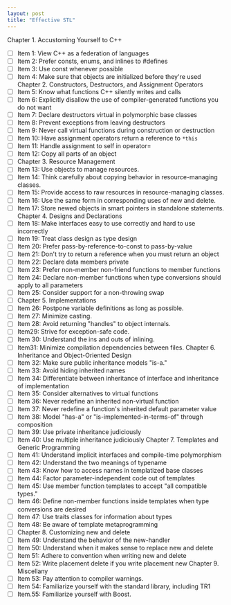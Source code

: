 ```yaml
---
layout: post
title: "Effective STL"
---
```

Chapter 1.  Accustoming Yourself to C++
- [ ] Item 1: View C++ as a federation of languages
- [ ] Item 2: Prefer consts, enums, and inlines to #defines
- [ ] Item 3: Use const whenever possible
- [ ] Item 4: Make sure that objects are initialized before they're used
Chapter 2.  Constructors, Destructors, and Assignment Operators
- [ ] Item 5: Know what functions C++ silently writes and calls
- [ ] Item 6: Explicitly disallow the use of compiler-generated functions you do not want
- [ ] Item 7: Declare destructors virtual in polymorphic base classes
- [ ] Item 8: Prevent exceptions from leaving destructors
- [ ] Item 9: Never call virtual functions during construction or destruction
- [ ] Item 10: Have assignment operators return a reference to `*this`
- [ ] Item 11: Handle assignment to self in operator=
- [ ] Item 12: Copy all parts of an object
- [ ] Chapter 3.  Resource Management
- [ ] Item 13: Use objects to manage resources.
- [ ] Item 14: Think carefully about copying behavior in resource-managing classes.
- [ ] Item 15: Provide access to raw resources in resource-managing classes.
- [ ] Item 16: Use the same form in corresponding uses of new and delete.
- [ ] Item 17: Store newed objects in smart pointers in standalone statements.
Chapter 4.  Designs and Declarations
- [ ] Item 18: Make interfaces easy to use correctly and hard to use incorrectly
- [ ] Item 19: Treat class design as type design
- [ ] Item 20: Prefer pass-by-reference-to-const to pass-by-value
- [ ] Item 21: Don't try to return a reference when you must return an object
- [ ] Item 22: Declare data members private
- [ ] Item 23: Prefer non-member non-friend functions to member functions
- [ ] Item 24: Declare non-member functions when type conversions should apply to all parameters
- [ ] Item 25: Consider support for a non-throwing swap
- [ ] Chapter 5.  Implementations
- [ ] Item 26: Postpone variable definitions as long as possible.
- [ ] Item 27: Minimize casting.
- [ ] Item 28: Avoid returning "handles" to object internals.
- [ ] Item29: Strive for exception-safe code.
- [ ] Item 30: Understand the ins and outs of inlining.
- [ ] Item31: Minimize compilation dependencies between files.
Chapter 6.  Inheritance and Object-Oriented Design
- [ ] Item 32: Make sure public inheritance models "is-a."
- [ ] Item 33: Avoid hiding inherited names
- [ ] Item 34: Differentiate between inheritance of interface and inheritance of implementation
- [ ] Item 35: Consider alternatives to virtual functions
- [ ] Item 36: Never redefine an inherited non-virtual function
- [ ] Item 37: Never redefine a function's inherited default parameter value
- [ ] Item 38: Model "has-a" or "is-implemented-in-terms-of" through composition
- [ ] Item 39: Use private inheritance judiciously
- [ ] Item 40: Use multiple inheritance judiciously
Chapter 7.  Templates and Generic Programming
- [ ] Item 41: Understand implicit interfaces and compile-time polymorphism
- [ ] Item 42: Understand the two meanings of typename
- [ ] Item 43: Know how to access names in templatized base classes
- [ ] Item 44: Factor parameter-independent code out of templates
- [ ] Item 45: Use member function templates to accept "all compatible types."
- [ ] Item 46: Define non-member functions inside templates when type conversions are desired
- [ ] Item 47: Use traits classes for information about types
- [ ] Item 48: Be aware of template metaprogramming
- [ ] Chapter 8.  Customizing new and delete
- [ ] Item 49: Understand the behavior of the new-handler
- [ ] Item 50: Understand when it makes sense to replace new and delete
- [ ] Item 51: Adhere to convention when writing new and delete
- [ ] Item 52: Write placement delete if you write placement new
Chapter 9.  Miscellany
- [ ] Item 53: Pay attention to compiler warnings.
- [ ] Item 54: Familiarize yourself with the standard library, including TR1
- [ ] Item.55: Familiarize yourself with Boost.
